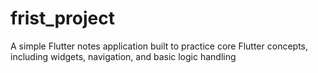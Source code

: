 # frist_project
A simple Flutter notes application built to practice core Flutter concepts, including widgets, navigation, and basic logic handling
